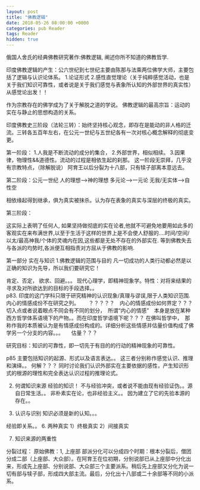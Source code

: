 ```yaml
---
layout: post
title: "佛教逻辑"
date: 2018-05-26 08:00:00 +0000
categories: pub Reader
tags: Reader 
hidden: true
--- 
```

俄国人舍氏的经典佛教研究著作:佛教逻辑, 阐述你所不知道的佛教哲学.



印度佛教逻辑的产生：公六世纪到七世纪主要由陈那与法乘两位佛学大师，主要包括了逻辑与认识论体系。
1.论证形式
2.感性直觉理论（关于纯粹感觉活动，也是关于我们知识可靠性，或者说是关于我们感觉与表象所认知的外部世界的真实性）
从感觉论出发！！

作为宗教存在的佛学成为了关于解脱之道的学说。
佛教逻辑的最高宗旨：运动的实在与静止的思想构造的关系。

印度佛教史三阶段（法轮三转）：始终坚持核心观念，即存在是能动的非人格的迁流。三转各五百年左右，在公元一世纪与五世纪各有一次对核心概念解释的彻底变更。

第一阶段：
1.人我是不断流动的成分的集合，
2.外部世界，相似相续。
3.因果律，物理性&&道德性。流动的过程是相依生起的刹那。
这一阶段无崇拜，几乎没有宗教特点，（除解脱说）
阿育王以后分裂为十八部，只有犊子部离本意远去。

第二阶段：公元一世纪
人的理想——>神的理想
多元论——>一元论
无我/无实体——>自性空

相依缘起得到继承，俱为真实被抹杀。认为存在表象的真实与深层的终极的真实。

第三阶段：


这实际上表明了任何人, 如果坚持做彻底的实在论者,他就不可避免地要用如此多的客观实在来布满世界,以至于生活于这样的世界上是不会使人舒服的....时间/空间/以太/最高神我/个体的灵魂内在因,这些都是无处不存在的外部实在.
等到佛教失去与各派的均势时,各派便互相指责对方屈从于佛教的影响.



第一部分 实在与知识
1.佛教逻辑的范围与目的
凡一切成功的人类行动都必然是以正确的知识为先导，所以我们要研究它！

肯定、否定， 欲求、回避。。。
现代心理学，即精神现象学。特性：对将来结果的寻求及对所欲达到的目标的手段选择。。    
p83. 印度的这门学科只限于研究精神的认识现象/真理与谬误,限于人类知识范围.内心的情感成份不在研究之列。　　
？？？？？　内心的情感成份如何界定？？？　　切入点或者说着眼点不同会有不同的划分，　所谓“内心的情感”　本身是放在某种西方哲学体系语境下的产物。。而在印度哲学语境下呢？？？
在佛叫哲学中，　那称作我的本质被认为是有情感成份构成的。详细分析这些情感并估量价值构成了佛学另一个分支的内容。。。　　估量？？？

研究目标：知识的可靠性，即一切先于有目的的行动的精神现象的可靠性。

p85 主要包括知识的起源、形式以及语言表达。。 这三者分别称作感觉认识、推理和演绎。。 何解？？？
同时讨论我们认识外部实在主要依据的感性，产生知识形式的根源的理性和完全表达认识过程的推理论式。

2. 何谓知识来源
经验的知识！  不与经验冲突，或者说不能由现有经验证伪。。源自日常生活。。
非朴素实在论，也非经验主义。。 因为建立了它的先验本源的存在。。

3. 认识与识别
知识必须是新的认知。。。


经验即关系。。
6. 两种真实
1）终极真实
2）间接真实

7. 知识来源的两重性


分裂过程：
原始佛教：1, 上座部
部派分化可以分成四个时期：根本分裂后，僧团分成二部（上座部、大众部）。在阿育王在位初期，分别说部已从上座部中分化出来，形成先上座部、分别说部、大众部三个主要派系。稍后先上座部又分化为说一切有部与犊子部，形成四大部主流。最后，分化出十八部或二十余部等不同的小派系。

